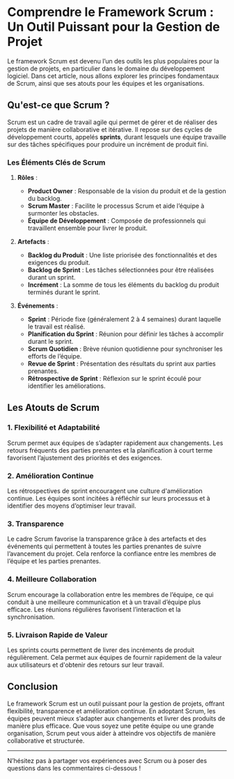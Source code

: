 # Comprendre le Framework Scrum : Un Outil Puissant pour la Gestion de Projet

Le framework Scrum est devenu l’un des outils les plus populaires pour la gestion de projets, en particulier dans le domaine du développement logiciel. Dans cet article, nous allons explorer les principes fondamentaux de Scrum, ainsi que ses atouts pour les équipes et les organisations.

## Qu'est-ce que Scrum ?

Scrum est un cadre de travail agile qui permet de gérer et de réaliser des projets de manière collaborative et itérative. Il repose sur des cycles de développement courts, appelés **sprints**, durant lesquels une équipe travaille sur des tâches spécifiques pour produire un incrément de produit fini.

### Les Éléments Clés de Scrum

1. **Rôles** :
   - **Product Owner** : Responsable de la vision du produit et de la gestion du backlog.
   - **Scrum Master** : Facilite le processus Scrum et aide l’équipe à surmonter les obstacles.
   - **Équipe de Développement** : Composée de professionnels qui travaillent ensemble pour livrer le produit.

2. **Artefacts** :
   - **Backlog du Produit** : Une liste priorisée des fonctionnalités et des exigences du produit.
   - **Backlog de Sprint** : Les tâches sélectionnées pour être réalisées durant un sprint.
   - **Incrément** : La somme de tous les éléments du backlog du produit terminés durant le sprint.

3. **Événements** :
   - **Sprint** : Période fixe (généralement 2 à 4 semaines) durant laquelle le travail est réalisé.
   - **Planification du Sprint** : Réunion pour définir les tâches à accomplir durant le sprint.
   - **Scrum Quotidien** : Brève réunion quotidienne pour synchroniser les efforts de l’équipe.
   - **Revue de Sprint** : Présentation des résultats du sprint aux parties prenantes.
   - **Rétrospective de Sprint** : Réflexion sur le sprint écoulé pour identifier les améliorations.

## Les Atouts de Scrum

### 1. Flexibilité et Adaptabilité

Scrum permet aux équipes de s’adapter rapidement aux changements. Les retours fréquents des parties prenantes et la planification à court terme favorisent l’ajustement des priorités et des exigences.

### 2. Amélioration Continue

Les rétrospectives de sprint encouragent une culture d'amélioration continue. Les équipes sont incitées à réfléchir sur leurs processus et à identifier des moyens d’optimiser leur travail.

### 3. Transparence

Le cadre Scrum favorise la transparence grâce à des artefacts et des événements qui permettent à toutes les parties prenantes de suivre l’avancement du projet. Cela renforce la confiance entre les membres de l’équipe et les parties prenantes.

### 4. Meilleure Collaboration

Scrum encourage la collaboration entre les membres de l’équipe, ce qui conduit à une meilleure communication et à un travail d’équipe plus efficace. Les réunions régulières favorisent l’interaction et la synchronisation.

### 5. Livraison Rapide de Valeur

Les sprints courts permettent de livrer des incréments de produit régulièrement. Cela permet aux équipes de fournir rapidement de la valeur aux utilisateurs et d'obtenir des retours sur leur travail.

## Conclusion

Le framework Scrum est un outil puissant pour la gestion de projets, offrant flexibilité, transparence et amélioration continue. En adoptant Scrum, les équipes peuvent mieux s’adapter aux changements et livrer des produits de manière plus efficace. Que vous soyez une petite équipe ou une grande organisation, Scrum peut vous aider à atteindre vos objectifs de manière collaborative et structurée.

---

N’hésitez pas à partager vos expériences avec Scrum ou à poser des questions dans les commentaires ci-dessous !
